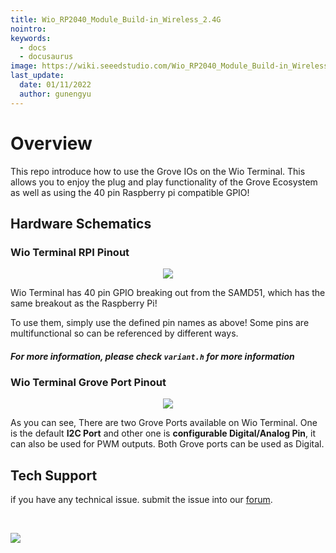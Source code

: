 ```yaml
---
title: Wio_RP2040_Module_Build-in_Wireless_2.4G
nointro:
keywords:
  - docs
  - docusaurus
image: https://wiki.seeedstudio.com/Wio_RP2040_Module_Build-in_Wireless_2.4G/
last_update:
  date: 01/11/2022
  author: gunengyu
---
```

# Overview

This repo introduce how to use the Grove IOs on the Wio Terminal. This allows you to enjoy the plug and play functionality of the Grove Ecosystem as well as using the 40 pin Raspberry pi compatible GPIO!

## Hardware Schematics

### Wio Terminal RPI Pinout

<div align="center"><img src="https://files.seeedstudio.com/wiki/Wio-Terminal/img/WioT-Pinout.jpg" /></div>


Wio Terminal has 40 pin GPIO breaking out from the SAMD51, which has the same breakout as the Raspberry Pi!

To use them, simply use the defined pin names as above! Some pins are multifunctional so can be referenced by different ways.

#### *For more information, please check `variant.h` for more information*

### Wio Terminal Grove Port Pinout

<div align="center"><img width={400} src="https://files.seeedstudio.com/wiki/Wio-Terminal/img/Xnip2020-03-03_12-28-29.jpg" /></div>


As you can see, There are two Grove Ports available on Wio Terminal. One is the default **I2C Port** and other one is **configurable Digital/Analog Pin**, it can also be used for PWM outputs. Both Grove ports can be used as Digital.

## Tech Support
 if you have any technical issue.  submit the issue into our [forum](http://forum.seeedstudio.com/). 
<div>
  <br /><p style={{textAlign: 'center'}}><a href="https://www.seeedstudio.com/act-4.html?utm_source=wiki&utm_medium=wikibanner&utm_campaign=newproducts" target="_blank"><img src="https://files.seeedstudio.com/wiki/Wiki_Banner/new_product.jpg" /></a></p>
</div>